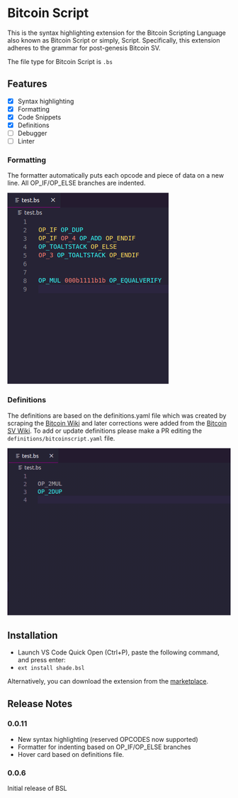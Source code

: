 # Bitcoin Script

This is the syntax highlighting extension for the Bitcoin Scripting Language also known as Bitcoin Script or simply, Script. Specifically, this extension adheres to the grammar for post-genesis Bitcoin SV.

The file type for Bitcoin Script is `.bs`

## Features
- [x] Syntax highlighting
- [x] Formatting
- [x] Code Snippets
- [x] Definitions
- [ ] Debugger
- [ ] Linter

### Formatting
The formatter automatically puts each opcode and piece of data on a new line. All OP_IF/OP_ELSE branches are indented.

![Formatting Image](images/formatter.gif)

### Definitions
The definitions are based on the definitions.yaml file which was created by scraping the [Bitcoin Wiki](https://en.bitcoin.it/wiki/Script) and later corrections were added from the [Bitcoin SV Wiki](https://wiki.bitcoinsv.io/index.php/Opcodes_used_in_Bitcoin_Script). To add or update definitions please make a PR editing the `definitions/bitcoinscript.yaml` file.

![Definitions](images/definitions.gif)

## Installation
* Launch VS Code Quick Open (Ctrl+P), paste the following command, and press enter:
* `ext install shade.bsl`

Alternatively, you can download the extension from the [marketplace](https://marketplace.visualstudio.com/items?itemName=shade.bsl).

## Release Notes
### 0.0.11
- New syntax highlighting (reserved OPCODES now supported)
- Formatter for indenting based on OP_IF/OP_ELSE branches
- Hover card based on definitions file.

### 0.0.6
Initial release of BSL

